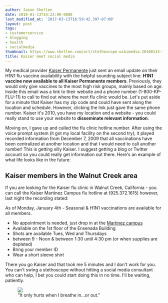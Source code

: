 ```yaml
---
author: Jason Shellen
date: 2010-01-13T14:23:00-0800
last_modified_at: '2017-03-13T16:59:42.397-07:00'
layout: post
tags:
- customerservice
- blogging
- health
- socialmedia
thumbnail: https://www.shellen.com/art/stethoscope-wikimedia-20100113-142024.png
title: Kaiser meet social media
---
```


My medical provider <a href="https://kp.org">Kaiser Permanente</a> just sent an email update on their H1N1 flu vaccine availability with the helpful sounding subject line: <b>H1N1 vaccine now available to all Kaiser Permanente members</b>. Previously, they would only give vaccines to the most high risk groups, mainly based on age. Inside this email was a link to their website and a phone number (1-800-KP-FLU-11) to call to find out where the next flu clinic would be. Let's put aside for a minute that Kaiser has my zip code and could have sent along the location and schedule. However, clicking the link just gave the same phone number. Kaiser it's 2010, you have my location and a website - you could really stand to use your website to <b>disseminate relevant information</b>.

Moving on, I gave up and called the flu clinic hotline number. After using the voice prompt system (it got my local facility on the second try), it played recorded information from December 7, 2009 that all vaccinations have been centralized at another location and that I would need to call another number! This is getting silly Kaiser. I suggest getting a blog or Twitter account so you could really get information out there. Here's an example of what life looks like in the future:

## Kaiser members in the Walnut Creek area

If you are looking for the Kaiser flu clinic in Walnut Creek, California - you can call the Kaiser Martinez Campus flu hotline at (925.372.1615) however, last night the recording stated:

As of Monday, January 4th - Seasonal & H1N1 vaccinations are available for all members.

<ul>
<li>No appointment is needed, just drop in at the <a href="https://members.kaiserpermanente.org/kpweb/facilitydir/facility.do?id=100354&rop=MRN">Martinez campus</a></li>
<li>Available on the 1st floor of the Ensenada Building</li>
<li>Shots are available Tues, Wed and Thursdays </li>
<li>between 9 - Noon & between 1:30 until 4:30 pm (or when supplies are depleted)</li>
<li>Bring your member ID</li>
<li>Wear a short sleeve shirt</li>
</ul>

There you go Kaiser and that took me 5 minutes and I don't work for you. You can't swing a stethoscope without hitting a social media consultant who can help, I bet you could start doing this in no time. I'll be waiting, patiently.

<figure>
<img src="https://www.shellen.com/art/stethoscope-wikimedia-20100113-142024.png"/>
<figcaption>"It only hurts when I breathe in...or out."</figcaption>
</figure>

